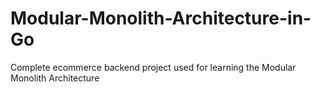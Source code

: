 # Modular-Monolith-Architecture-in-Go

Complete ecommerce backend project used for learning the Modular Monolith Architecture